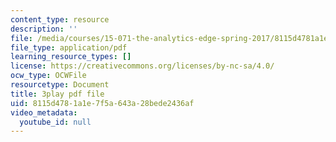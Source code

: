 ```yaml
---
content_type: resource
description: ''
file: /media/courses/15-071-the-analytics-edge-spring-2017/8115d4781a1e7f5a643a28bede2436af_98cyATFdwIk.pdf
file_type: application/pdf
learning_resource_types: []
license: https://creativecommons.org/licenses/by-nc-sa/4.0/
ocw_type: OCWFile
resourcetype: Document
title: 3play pdf file
uid: 8115d478-1a1e-7f5a-643a-28bede2436af
video_metadata:
  youtube_id: null
---
```

